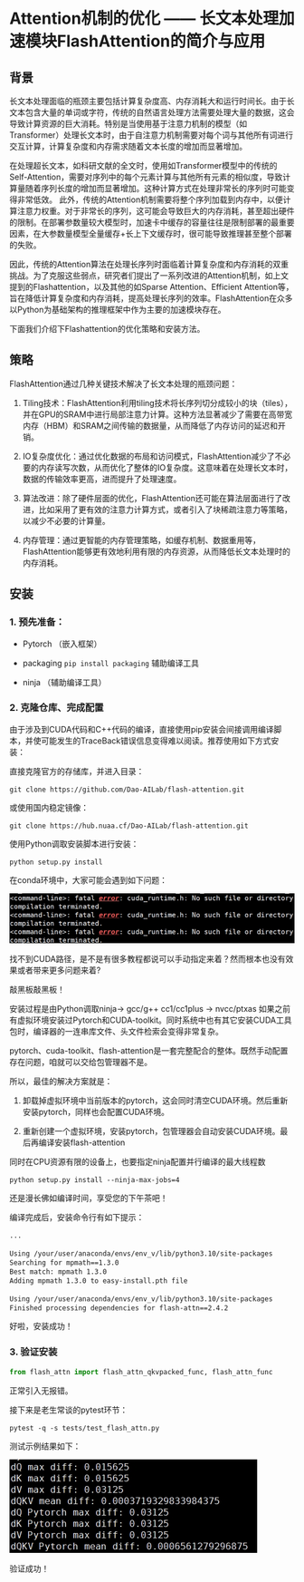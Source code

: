 # Attention机制的优化 —— 长文本处理加速模块FlashAttention的简介与应用

## 背景

长文本处理面临的瓶颈主要包括计算复杂度高、内存消耗大和运行时间长。由于长文本包含大量的单词或字符，传统的自然语言处理方法需要处理大量的数据，这会导致计算资源的巨大消耗。特别是当使用基于注意力机制的模型（如Transformer）处理长文本时，由于自注意力机制需要对每个词与其他所有词进行交互计算，计算复杂度和内存需求随着文本长度的增加而显著增加。

在处理超长文本，如科研文献的全文时，使用如Transformer模型中的传统的Self-Attention，需要对序列中的每个元素计算与其他所有元素的相似度，导致计算量随着序列长度的增加而显著增加。这种计算方式在处理非常长的序列时可能变得非常低效。
此外，传统的Attention机制需要将整个序列加载到内存中，以便计算注意力权重。对于非常长的序列，这可能会导致巨大的内存消耗，甚至超出硬件的限制。在部署参数量较大模型时，加速卡中缓存的容量往往是限制部署的最重要因素，在大参数量模型全量缓存+长上下文缓存时，很可能导致推理甚至整个部署的失败。

因此，传统的Attention算法在处理长序列时面临着计算复杂度和内存消耗的双重挑战。为了克服这些弱点，研究者们提出了一系列改进的Attention机制，如上文提到的Flashattention，以及其他的如Sparse Attention、Efficient Attention等，旨在降低计算复杂度和内存消耗，提高处理长序列的效率。FlashAttention在众多以Python为基础架构的推理框架中作为主要的加速模块存在。

下面我们介绍下Flashattention的优化策略和安装方法。

## 策略

FlashAttention通过几种关键技术解决了长文本处理的瓶颈问题：

1. Tiling技术：FlashAttention利用tiling技术将长序列切分成较小的块（tiles），并在GPU的SRAM中进行局部注意力计算。这种方法显著减少了需要在高带宽内存（HBM）和SRAM之间传输的数据量，从而降低了内存访问的延迟和开销。

2. IO复杂度优化：通过优化数据的布局和访问模式，FlashAttention减少了不必要的内存读写次数，从而优化了整体的IO复杂度。这意味着在处理长文本时，数据的传输效率更高，进而提升了处理速度。

3. 算法改进：除了硬件层面的优化，FlashAttention还可能在算法层面进行了改进，比如采用了更有效的注意力计算方式，或者引入了块稀疏注意力等策略，以减少不必要的计算量。

4. 内存管理：通过更智能的内存管理策略，如缓存机制、数据重用等，FlashAttention能够更有效地利用有限的内存资源，从而降低长文本处理时的内存消耗。

## 安装

### 1. 预先准备：

- Pytorch （嵌入框架）

- packaging ```pip install packaging``` 辅助编译工具

- ninja （辅助编译工具）

### 2. 克隆仓库、完成配置

由于涉及到CUDA代码和C++代码的编译，直接使用pip安装会间接调用编译脚本，并使可能发生的TraceBack错误信息变得难以阅读。推荐使用如下方式安装：

直接克隆官方的存储库，并进入目录：

```shell
git clone https://github.com/Dao-AILab/flash-attention.git
```

或使用国内稳定镜像：

```shell
git clone https://hub.nuaa.cf/Dao-AILab/flash-attention.git
```

使用Python调取安装脚本进行安装：

```shell
python setup.py install
```

在conda环境中，大家可能会遇到如下问题：

![img](./imgs/Flash_00.png)

找不到CUDA路径，是不是有很多教程都说可以手动指定来着？然而根本也没有效果或者带来更多问题来着?

敲黑板敲黑板！

安装过程是由Python调取ninja-> gcc/g++ cc1/cc1plus -> nvcc/ptxas 如果之前有虚拟环境安装过Pytorch和CUDA-toolkit。同时系统中也有其它安装CUDA工具包时，编译器的一连串库文件、头文件检索会变得非常复杂。

pytorch、cuda-toolkit、flash-attention是一套完整配合的整体。既然手动配置存在问题，咱就可以交给包管理器不是。

所以，最佳的解决方案就是：

1. 卸载掉虚拟环境中当前版本的pytorch，这会同时清空CUDA环境。然后重新安装pytorch，同样也会配置CUDA环境。

2. 重新创建一个虚拟环境，安装pytorch，包管理器会自动安装CUDA环境。最后再编译安装flash-attention

同时在CPU资源有限的设备上，也要指定ninja配置并行编译的最大线程数

```shell
python setup.py install --ninja-max-jobs=4
```

还是漫长佛如编译时间，享受您的下午茶吧！

编译完成后，安装命令行有如下提示：

```shell
...

Using /your/user/anaconda/envs/env_v/lib/python3.10/site-packages
Searching for mpmath==1.3.0
Best match: mpmath 1.3.0
Adding mpmath 1.3.0 to easy-install.pth file

Using /your/user/anaconda/envs/env_v/lib/python3.10/site-packages
Finished processing dependencies for flash-attn==2.4.2
```

好啦，安装成功！

### 3. 验证安装

```python
from flash_attn import flash_attn_qkvpacked_func, flash_attn_func
```

正常引入无报错。

接下来是老生常谈的pytest环节：

```shell
pytest -q -s tests/test_flash_attn.py
```

测试示例结果如下：

![img](./imgs/Flash_02.png)

验证成功！